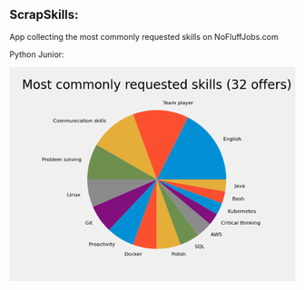## ScrapSkills: 
App collecting the most commonly requested skills on NoFluffJobs.com


Python Junior:

<img src="https://github.com/Szampan/shorts/blob/main/ScrapSkills.png">
